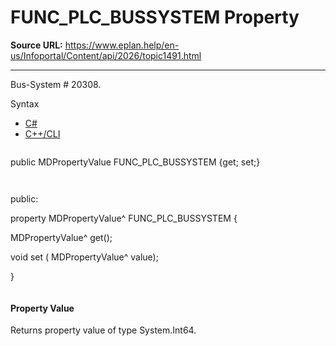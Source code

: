 # FUNC_PLC_BUSSYSTEM Property

**Source URL:** https://www.eplan.help/en-us/Infoportal/Content/api/2026/topic1491.html

---

Bus-System # 20308.

Syntax

- [C#](#i-syntax-CS)
- [C++/CLI](#i-syntax-CPP2005)

```
```
public MDPropertyValue FUNC_PLC_BUSSYSTEM {get; set;}
```
```

```
```
public:

property MDPropertyValue^ FUNC_PLC_BUSSYSTEM {

   MDPropertyValue^ get();

   void set (    MDPropertyValue^ value);

}
```
```

#### Property Value

Returns property value of type System.Int64.
